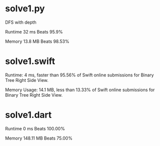 # solve1.py

DFS with depth 

Runtime 32 ms Beats 95.9%

Memory 13.8 MB Beats 98.53%

# solve1.swift

Runtime: 4 ms, faster than 95.56% of Swift online submissions for Binary Tree Right Side View.

Memory Usage: 14.1 MB, less than 13.33% of Swift online submissions for Binary Tree Right Side View.

# solve1.dart

Runtime 0 ms Beats 100.00%

Memory 148.11 MB Beats 75.00%


